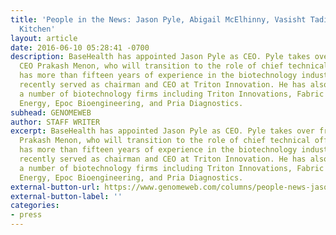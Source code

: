 ```yaml
---
title: 'People in the News: Jason Pyle, Abigail McElhinny, Vasisht Tadigotla, Robert
  Kitchen'
layout: article
date: 2016-06-10 05:28:41 -0700
description: BaseHealth has appointed Jason Pyle as CEO. Pyle takes over from former
  CEO Prakash Menon, who will transition to the role of chief technical officer. Pyle
  has more than fifteen years of experience in the biotechnology industry and most
  recently served as chairman and CEO at Triton Innovation. He has also cofounded
  a number of biotechnology firms including Triton Innovations, Fabric Media, Sapphire
  Energy, Epoc Bioengineering, and Pria Diagnostics.
subhead: GENOMEWEB
author: STAFF WRITER
excerpt: BaseHealth has appointed Jason Pyle as CEO. Pyle takes over from former CEO
  Prakash Menon, who will transition to the role of chief technical officer. Pyle
  has more than fifteen years of experience in the biotechnology industry and most
  recently served as chairman and CEO at Triton Innovation. He has also cofounded
  a number of biotechnology firms including Triton Innovations, Fabric Media, Sapphire
  Energy, Epoc Bioengineering, and Pria Diagnostics.
external-button-url: https://www.genomeweb.com/columns/people-news-jason-pyle-abigail-mcelhinny-vasisht-tadigotla-robert-kitchen
external-button-label: ''
categories:
- press
---
```

